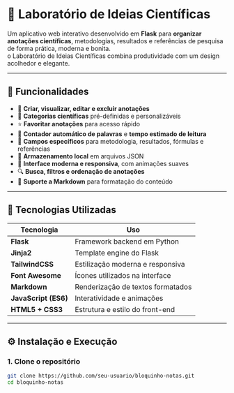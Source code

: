 # 🧪 Laboratório de Ideias Científicas

Um aplicativo web interativo desenvolvido em **Flask** para **organizar anotações científicas**, metodologias, resultados e referências de pesquisa de forma prática, moderna e bonita.  
o Laboratório de Ideias Científicas combina produtividade com um design acolhedor e elegante.

---

## 🌟 Funcionalidades

- 📝 **Criar, visualizar, editar e excluir anotações**
- 🧠 **Categorias científicas** pré-definidas e personalizáveis
- ⭐ **Favoritar anotações** para acesso rápido
- 🧮 **Contador automático de palavras** e **tempo estimado de leitura**
- 🧾 **Campos específicos** para metodologia, resultados, fórmulas e referências
- 💾 **Armazenamento local** em arquivos JSON
- 🎨 **Interface moderna e responsiva**, com animações suaves
- 🔍 **Busca, filtros e ordenação de anotações**
- 💬 **Suporte a Markdown** para formatação do conteúdo

---

## 🧩 Tecnologias Utilizadas

| Tecnologia | Uso |
|-------------|-----|
| **Flask** | Framework backend em Python |
| **Jinja2** | Template engine do Flask |
| **TailwindCSS** | Estilização moderna e responsiva |
| **Font Awesome** | Ícones utilizados na interface |
| **Markdown** | Renderização de textos formatados |
| **JavaScript (ES6)** | Interatividade e animações |
| **HTML5 + CSS3** | Estrutura e estilo do front-end |

---

## ⚙️ Instalação e Execução

### 1. Clone o repositório
```bash
git clone https://github.com/seu-usuario/bloquinho-notas.git
cd bloquinho-notas

